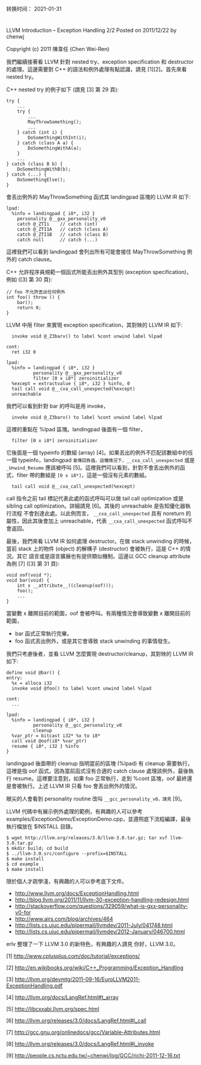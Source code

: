 转换时间： 2021-01-31

#
LLVM Introduction – Exception Handling 2/2
Posted on 2011/12/22 by chenwj

Copyright (c) 2011 陳韋任 (Chen Wei-Ren)

我們繼續接著看 LLVM 針對 nested try、exception specification 和 destructor 的處理。這邊需要對 C++ 的語法和例外處理有點認識，請見 [1][2]。首先來看 nested try。

C++ nested try 的例子如下 (請見 [3] 第 29 頁):
```
try {
    ...
    try {
        ...
        MayThrowSomething();
        ...
    } catch (int i) {
        DoSomethingWithInt(i);
    } catch (class A a) {
        DoSomethingWithA(a);
    }
    ...
} catch (class B b) {
    DoSomethingWithB(b);
} catch (...) {
    DoSomethingElse();
}
```
會丟出例外的 MayThrowSomething 函式其 landingpad 區塊的 LLVM IR 如下:
```
lpad:
  %info = landingpad { i8*, i32 }
    personality @__gxx_personality_v0
    catch @_ZTIi    // catch (int)
    catch @_ZTI1A   // catch (class A)
    catch @_ZTI1B   // catch (class B)
    catch null      // catch (...)
```
這裡我們可以看到 landingpad 會列出所有可能會接住 MayThrowSomething 例外的 catch clause。

C++ 允許程序員規範一個函式所能丟出例外其型別 (exception specification)，例如 ([3] 第 30 頁):
```
// foo 不允許丟出任何例外
int foo() throw () {
    bar();
    return 0;
}
```
LLVM 中用 filter 來實現 exception specification，其對映的 LLVM IR 如下:
```
  invoke void @_Z3barv() to label %cont unwind label %lpad

cont:
  ret i32 0

lpad:
  %info = landingpad { i8*, i32 }
          personality @__gxx_personality_v0
          filter [0 x i8*] zeroinitializer
  %except = extractvalue { i8*, i32 } %info, 0
  tail call void @__cxa_call_unexpected(%except)
  unreachable
```
我們可以看到針對 bar 的呼叫是用 invoke，
```
  invoke void @_Z3barv() to label %cont unwind label %lpad
```
這裡的重點在 %lpad 區塊。landingpad 後面有一個 filter，
```
  filter [0 x i8*] zeroinitializer
```
它後面是一個 typeinfo 的數組 (array) [4]。如果丟出的例外不匹配該數組中的任一個 typeinfo，landingpad `會傳回負值。這種情況下，__cxa_call_unexpected` 或是 `_Unwind_Resume` 應該被呼叫 [5]。這裡我們可以看到，針對不會丟出例外的函式，filter 帶的數組是 `[0 x i8*]`，這是一個沒有元素的數組。
```
  tail call void @__cxa_call_unexpected(%except)
```
call 指令之前 tail 標記代表此處的函式呼叫可以做 tail call optimization 或是 sibling call optimization。詳細請見 [6]。其後的 unreachable 是告知優化器執行流程
不會到達此處。以此例而言， `__cxa_call_unexpected` 具有 noreturn 的屬性，因此其後會加上 unreachable，代表 `__cxa_call_unexpected` 函式呼叫不會返回。

最後，我們來看 LLVM IR 如何處理 destructor。在做 stack unwinding 的時候，當前 stack 上的物件 (object) 的解構子 (destructor) 會被執行，這是 C++ 的情況。其它 語言或是語言擴展也有提供類似機制。這邊以 GCC cleanup attribute 為例 [7] ([3] 第 31 頁):
```
void oof(void *);
void bar(void) {
    int x __attribute__((cleanup(oof)));
    foo();
    ...
}
```
當變數 x 離開目前的範圍，oof 會被呼叫。有兩種情況會導致變數 x 離開目前的範圍，

-    bar 函式正常執行完畢。
-    foo 函式丟出例外，或是其它會導致 stack unwinding 的事情發生。

我們只考慮後者，並看 LLVM 怎麼實現 destructor/cleanup，其對映的 LLVM IR 如下:
```
define void @bar() {
entry:
  %x = alloca i32
  invoke void @foo() to label %cont unwind label %lpad

cont:
  ...

lpad:
  %info = landingpad { i8*, i32 }
          personality @__gcc_personality_v0
          cleanup
  %var_ptr = bitcast i32* %x to i8*
  call void @oof(i8* %var_ptr)
  resume { i8*, i32 } %info
}
```
landingpad 後面帶的 cleanup 指明當前的區塊 (%lpad) 有 cleanup 需要執行，這裡是指 oof 函式。因為當前函式沒有合適的 catch clause 處理該例外，最後執行 resume。這裡要注意到，如果 foo 正常執行，走到 %cont 區塊，oof 最終還是會被執行。上述 LLVM IR 只看 foo 會丟出例外的情況。

眼尖的人會看到 personality routine 改叫 `__gcc_personality_v0，請見` [9]。

LLVM 代碼中有展示例外處理的範例，有興趣的人可以參考 examples/ExceptionDemo/ExceptionDemo.cpp，並遵照底下流程編譯，最後執行檔放在 $INSTALL 目錄。
```
$ wget http://llvm.org/releases/3.0/llvm-3.0.tar.gz; tar xvf llvm-3.0.tar.gz
$ mkdir build; cd build
$ ../llvm-3.0.src/configure --prefix=$INSTALL
$ make install
$ cd example
$ make install
```
限於個人才疏學淺，有興趣的人可以參考底下文件。

-    http://www.llvm.org/docs/ExceptionHandling.html
-    http://blog.llvm.org/2011/11/llvm-30-exception-handling-redesign.html
-    http://stackoverflow.com/questions/329059/what-is-gxx-personality-v0-for
-    http://www.airs.com/blog/archives/464
-    http://lists.cs.uiuc.edu/pipermail/llvmdev/2011-July/041748.html
-    http://lists.cs.uiuc.edu/pipermail/llvmdev/2012-January/046700.html

erlv 整理了一下 LLVM 3.0 的新特色，有興趣的人請見 你好，LLVM 3.0。

[1] http://www.cplusplus.com/doc/tutorial/exceptions/

[2] http://en.wikibooks.org/wiki/C++_Programming/Exception_Handling

[3] http://llvm.org/devmtg/2011-09-16/EuroLLVM2011-ExceptionHandling.pdf

[4] http://llvm.org/docs/LangRef.html#t_array

[5] http://libcxxabi.llvm.org/spec.html

[6] http://llvm.org/releases/3.0/docs/LangRef.html#i_call

[7] http://gcc.gnu.org/onlinedocs/gcc/Variable-Attributes.html

[8] http://llvm.org/releases/3.0/docs/LangRef.html#i_invoke

[9] http://people.cs.nctu.edu.tw/~chenwj/log/GCC/richi-2011-12-16.txt
